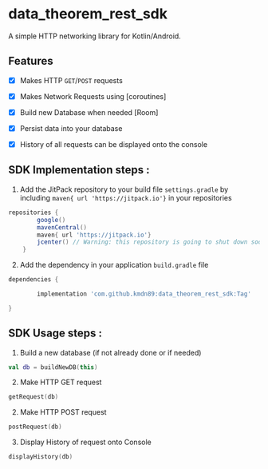 # data_theorem_rest_sdk


A simple HTTP networking library for Kotlin/Android.


## Features

- [x] Makes HTTP `GET`/`POST` requests
- [x] Makes Network Requests using [coroutines]
- [x] Build new Database when needed [Room]
- [x] Persist data into your database
- [x] History of all requests can be displayed onto the console


## SDK Implementation steps : 

1. Add the JitPack repository to your build file `settings.gradle` by including `maven{ url 'https://jitpack.io'}` in your repositories 

```groovy
repositories {
        google()
        mavenCentral()
        maven{ url 'https://jitpack.io'}
        jcenter() // Warning: this repository is going to shut down soon
    }
```

2. Add the dependency in your application `build.gradle` file


```groovy
dependencies {

        implementation 'com.github.kmdn89:data_theorem_rest_sdk:Tag'

}
```



## SDK Usage steps : 

1. Build a new database (if not already done or if needed)

```kotlin
val db = buildNewDB(this)
```

2. Make HTTP GET request

```kotlin
getRequest(db)
```

2. Make HTTP POST request

```kotlin
postRequest(db)
```

3. Display History of request onto Console

```kotlin
displayHistory(db)
```
